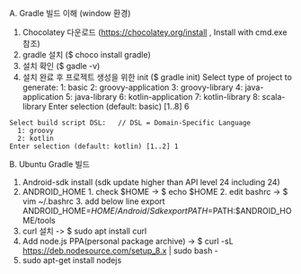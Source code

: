 A. Gradle 빌드 이해 (window 환경)
  1. Chocolatey 다운로드 (https://chocolatey.org/install , Install with cmd.exe 참조)
  2. gradle 설치 ($ choco install gradle)
  3. 설치 확인 ($ gadle -v)
  4. 설치 완료 후 프로젝트 생성을 위한 init ($ gradle init)
    Select type of project to generate:
      1: basic
      2: groovy-application
      3: groovy-library
      4: java-application
      5: java-library
      6: kotlin-application
      7: kotlin-library
      8: scala-library
    Enter selection (default: basic) [1..8] 6

    Select build script DSL:   // DSL = Domain-Specific Language
      1: groovy
      2: kotlin
    Enter selection (default: kotlin) [1..2] 1
    
B. Ubuntu Gradle 빌드
  1. Android-sdk install  (sdk update higher than API level 24 including 24)
  2. ANDROID_HOME
    1. check $HOME -> $ echo $HOME
    2. edit bashrc -> $ vim ~/.bashrc
    3. add below line
      export ANDROID_HOME=$HOME/Android/Sdk
      export PATH=$PATH:$ANDROID_HOME/tools      
  2. curl 설치 -> $ sudo apt install curl
  3. Add node.js PPA(personal package archive) -> $ curl -sL https://deb.nodesource.com/setup_8.x | sudo bash -
  4. sudo apt-get install nodejs

 
  
    
  
  

